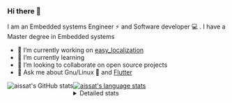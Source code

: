 ### Hi there 👋

I am an Embedded systems Engineer ⚡️ and Software developer 💻 . I have a Master degree in Embedded systems
- 🔭 I’m currently working on [easy_localization](https://pub.dev/packages/easy_localization)
- 🌱 I’m currently learning 
- 👯 I’m looking to collaborate on open source projects
- 💬 Ask me about  Gnu/Linux 🐧 and [Flutter](https://flutter.dev) 

<a href="https://profile-summary-for-github.com/user/aissat">
  <img align="left" height="170px" src="https://github-readme-stats.vercel.app/api?username=aissat&show_icons=true&line_height=27&count_private=true&include_all_commits=true" alt="aissat's GitHub stats"/>
  <img src="https://github-readme-stats.vercel.app/api/top-langs/?username=aissat&hide_langs_below=5&layout=compact" alt="aissat's language stats"/>
</a>

<details>
<summary>Detailed stats</summary>
 

### 🧐 Waka Stats

<!--START_SECTION:waka-->
![Profile Views](http://img.shields.io/badge/Profile%20Views-12-blue)

![Lines of code](https://img.shields.io/badge/From%20Hello%20World%20I%27ve%20Written-284128%20lines%20of%20code-blue)

**🐱 My Github Data** 

> 🏆 158 Contributions in the Year 2021
 > 
> 📦 42.2 kB Used in Github's Storage 
 > 
> 💼 Opted to Hire
 > 
> 📜 139 Public Repositories 
 > 
> 🔑 13 Private Repositories  
 > 
**I'm a Night 🦉** 

```text
🌞 Morning    35 commits     ██░░░░░░░░░░░░░░░░░░░░░░░   9.59% 
🌆 Daytime    24 commits     █░░░░░░░░░░░░░░░░░░░░░░░░   6.58% 
🌃 Evening    159 commits    ███████████░░░░░░░░░░░░░░   43.56% 
🌙 Night      147 commits    ██████████░░░░░░░░░░░░░░░   40.27%

```
📅 **I'm Most Productive on Tuesday** 

```text
Monday       49 commits     ███░░░░░░░░░░░░░░░░░░░░░░   13.42% 
Tuesday      104 commits    ███████░░░░░░░░░░░░░░░░░░   28.49% 
Wednesday    38 commits     ██░░░░░░░░░░░░░░░░░░░░░░░   10.41% 
Thursday     55 commits     ███░░░░░░░░░░░░░░░░░░░░░░   15.07% 
Friday       47 commits     ███░░░░░░░░░░░░░░░░░░░░░░   12.88% 
Saturday     61 commits     ████░░░░░░░░░░░░░░░░░░░░░   16.71% 
Sunday       11 commits     ░░░░░░░░░░░░░░░░░░░░░░░░░   3.01%

```


📊 **This Week I Spent My Time On** 

```text
⌚︎ Time Zone: Africa/Algiers

💬 Programming Languages: 
Dart                     33 hrs 7 mins       ███████████████████░░░░░░   78.24% 
YAML                     3 hrs 31 mins       ██░░░░░░░░░░░░░░░░░░░░░░░   8.33% 
Markdown                 2 hrs 37 mins       █░░░░░░░░░░░░░░░░░░░░░░░░   6.2% 
Swift                    57 mins             ░░░░░░░░░░░░░░░░░░░░░░░░░   2.25% 
Groovy                   39 mins             ░░░░░░░░░░░░░░░░░░░░░░░░░   1.55%

🔥 Editors: 
VS Code                  42 hrs 19 mins      █████████████████████████   100.0%

💻 Operating System: 
Mac                      21 hrs 12 mins      ████████████░░░░░░░░░░░░░   50.09% 
Linux                    21 hrs 7 mins       ████████████░░░░░░░░░░░░░   49.91%

```

**I Mostly Code in Dart** 

```text
Dart                     20 repos            ██████████░░░░░░░░░░░░░░░   43.48% 
PHP                      4 repos             ██░░░░░░░░░░░░░░░░░░░░░░░   8.7% 
Vala                     4 repos             ██░░░░░░░░░░░░░░░░░░░░░░░   8.7% 
C                        3 repos             █░░░░░░░░░░░░░░░░░░░░░░░░   6.52% 
Shell                    3 repos             █░░░░░░░░░░░░░░░░░░░░░░░░   6.52%

```


**Timeline**

![Chart not found](https://raw.githubusercontent.com/aissat/aissat/master/charts/bar_graph.png) 


<!--END_SECTION:waka-->

</details>

